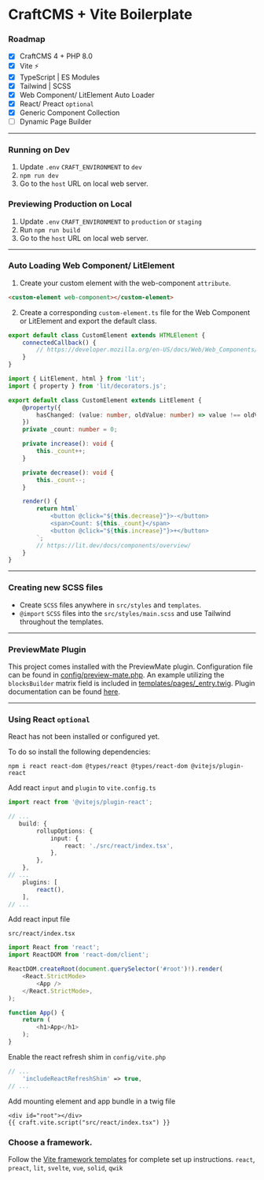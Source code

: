 # CraftCMS + Vite Boilerplate

### Roadmap
- [x] CraftCMS 4 + PHP 8.0
- [x] Vite ⚡
- [x] TypeScript | ES Modules
- [x] Tailwind | SCSS
- [x] Web Component/ LitElement Auto Loader
- [x] React/ Preact `optional`
- [x] Generic Component Collection
- [ ] Dynamic Page Builder

---

### Running on Dev
1. Update `.env` `CRAFT_ENVIRONMENT` to `dev`
2. `npm run dev`
3. Go to the `host` URL on local web server.

### Previewing Production on Local
1. Update `.env` `CRAFT_ENVIRONMENT` to `production` or `staging`
2. Run `npm run build`
3. Go to the `host` URL on local web server.

---

### Auto Loading Web Component/ LitElement

1. Create your custom element with the web-component `attribute`.
```html
<custom-element web-component></custom-element>
```

2. Create a corresponding `custom-element.ts` file for the Web Component or LitElement and export the default class.
```ts
export default class CustomElement extends HTMLElement {
    connectedCallback() {
        // https://developer.mozilla.org/en-US/docs/Web/Web_Components/Using_custom_elements
    }
}
```
```ts
import { LitElement, html } from 'lit';
import { property } from 'lit/decorators.js';

export default class CustomElement extends LitElement {
    @property({
        hasChanged: (value: number, oldValue: number) => value !== oldValue,
    })
    private _count: number = 0;

    private increase(): void {
        this._count++;
    }

    private decrease(): void {
        this._count--;
    }

    render() {
        return html`
            <button @click="${this.decrease}"}>-</button>
            <span>Count: ${this._count}</span>
            <button @click="${this.increase}"}>+</button>
        `;
        // https://lit.dev/docs/components/overview/
    }
}
```

---

### Creating new SCSS files
* Create `SCSS` files anywhere in `src/styles` and `templates`.
* `@import` `SCSS` files into the `src/styles/main.scss` and use Tailwind throughout the templates.

---

### PreviewMate Plugin
This project comes installed with the PreviewMate plugin.
Configuration file can be found in [config/preview-mate.php](https://github.com/nicholashamilton/craft-vite/blob/main/config/preview-mate.php).
An example utilizing the `blocksBuilder` matrix field is included in [templates/pages/_entry.twig](https://github.com/nicholashamilton/craft-vite/blob/main/templates/pages/_entry.twig).
Plugin documentation can be found [here](https://github.com/nicholashamilton/craft-preview-mate).

---

### Using React `optional`

React has not been installed or configured yet. 

To do so install the following dependencies: 

```
npm i react react-dom @types/react @types/react-dom @vitejs/plugin-react
```

Add react `input` and `plugin` to `vite.config.ts` 

```ts
import react from '@vitejs/plugin-react';

// ...
   build: {
        rollupOptions: {
            input: {
                react: './src/react/index.tsx',
            },
        },
    },
// ...
    plugins: [
        react(),
    ],
// ...
```

Add react input file 

`src/react/index.tsx` 

```ts
import React from 'react';
import ReactDOM from 'react-dom/client';

ReactDOM.createRoot(document.querySelector('#root')!).render(
    <React.StrictMode>
        <App />
    </React.StrictMode>,
);

function App() {
    return (
        <h1>App</h1>
    );
}
```

Enable the react refresh shim in `config/vite.php`

```php
// ...
    'includeReactRefreshShim' => true,
// ...
```

Add mounting element and app bundle in a twig file 

```twig
<div id="root"></div>
{{ craft.vite.script("src/react/index.tsx") }}
```

### Choose a framework. 

Follow the [Vite framework templates](https://vitejs.dev/guide/#trying-vite-online) for complete set up instructions. `react`, `preact`, `lit`, `svelte`, `vue`, `solid`, `qwik`